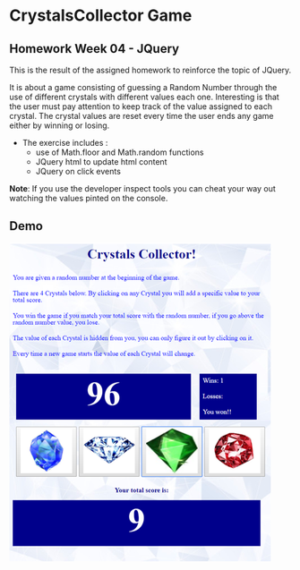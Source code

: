 # CrystalsCollector Game
## Homework Week 04 - JQuery

This is the result of the assigned homework to reinforce the topic of JQuery.

It is about a game consisting of guessing a Random Number through the use of different crystals with different values each one. Interesting is that the user must pay attention to keep track of the value assigned to each crystal. The crystal values are reset every time the user ends any game either by winning or losing.

* The exercise includes :
    * use of Math.floor and Math.random functions
    * JQuery html to update html content
    * JQuery on click events

**Note**: If you use the developer inspect tools you can cheat your way out watching the values pinted on the console.

## Demo
![Demo](assets/images/demo.png)

